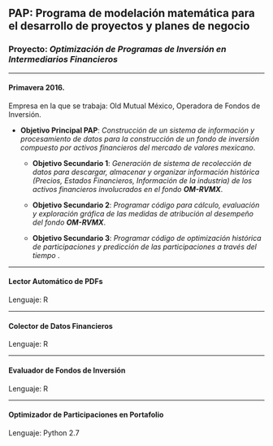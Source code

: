 ## PAP: Programa de modelación matemática para el desarrollo de proyectos y planes de negocio 
### Proyecto: *Optimización de Programas de Inversión en Intermediarios Financieros*

---
#### Primavera 2016.
Empresa en la que se trabaja: Old Mutual México, Operadora de Fondos de Inversión. 

- **Objetivo Principal PAP**: *Construcción de un sistema de información y procesamiento de datos para la construcción de un fondo de inversión compuesto por activos financieros del mercado de valores mexicano*.

  - **Objetivo Secundario 1**: *Generación de sistema de recolección de datos para descargar, almacenar y organizar información histórica (Precios, Estados Financieros, Información de la industria) de los activos financieros involucrados en el fondo **OM-RVMX***.

  - **Objetivo Secundario 2**: *Programar código para cálculo, evaluación y exploración gráfica de las medidas de atribución al desempeño del fondo **OM-RVMX***.

  - **Objetivo Secundario 3**: *Programar código de optimización histórica de participaciones y predicción de las participaciones a través del tiempo* .


---
#### Lector Automático de PDFs
Lenguaje: R


---
#### Colector de Datos Financieros
Lenguaje: R


---
#### Evaluador de Fondos de Inversión
Lenguaje: R


---
#### Optimizador de Participaciones en Portafolio
Lenguaje: Python 2.7

